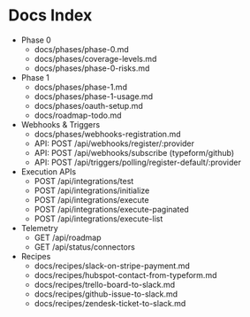 # Docs Index

- Phase 0
  - docs/phases/phase-0.md
  - docs/phases/coverage-levels.md
  - docs/phases/phase-0-risks.md
- Phase 1
  - docs/phases/phase-1.md
  - docs/phases/phase-1-usage.md
  - docs/phases/oauth-setup.md
  - docs/roadmap-todo.md
- Webhooks & Triggers
  - docs/phases/webhooks-registration.md
  - API: POST /api/webhooks/register/:provider
  - API: POST /api/webhooks/subscribe (typeform/github)
  - API: POST /api/triggers/polling/register-default/:provider
- Execution APIs
  - POST /api/integrations/test
  - POST /api/integrations/initialize
  - POST /api/integrations/execute
  - POST /api/integrations/execute-paginated
  - POST /api/integrations/execute-list
- Telemetry
  - GET /api/roadmap
  - GET /api/status/connectors
- Recipes
  - docs/recipes/slack-on-stripe-payment.md
  - docs/recipes/hubspot-contact-from-typeform.md
  - docs/recipes/trello-board-to-slack.md
  - docs/recipes/github-issue-to-slack.md
  - docs/recipes/zendesk-ticket-to-slack.md

